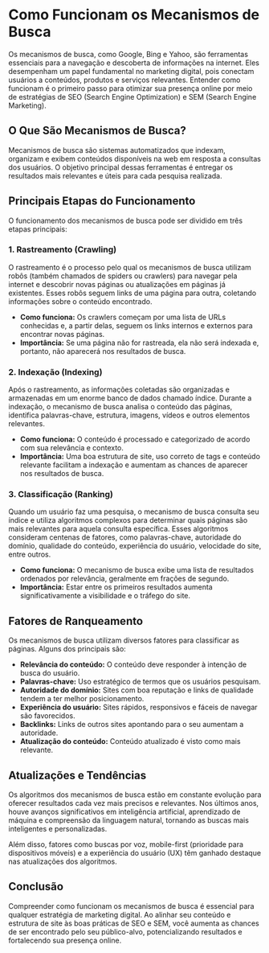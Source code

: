 # Como Funcionam os Mecanismos de Busca

Os mecanismos de busca, como Google, Bing e Yahoo, são ferramentas essenciais para a navegação e descoberta de informações na internet. Eles desempenham um papel fundamental no marketing digital, pois conectam usuários a conteúdos, produtos e serviços relevantes. Entender como funcionam é o primeiro passo para otimizar sua presença online por meio de estratégias de SEO (Search Engine Optimization) e SEM (Search Engine Marketing).

## O Que São Mecanismos de Busca?

Mecanismos de busca são sistemas automatizados que indexam, organizam e exibem conteúdos disponíveis na web em resposta a consultas dos usuários. O objetivo principal dessas ferramentas é entregar os resultados mais relevantes e úteis para cada pesquisa realizada.

## Principais Etapas do Funcionamento

O funcionamento dos mecanismos de busca pode ser dividido em três etapas principais:

### 1. Rastreamento (Crawling)

O rastreamento é o processo pelo qual os mecanismos de busca utilizam robôs (também chamados de spiders ou crawlers) para navegar pela internet e descobrir novas páginas ou atualizações em páginas já existentes. Esses robôs seguem links de uma página para outra, coletando informações sobre o conteúdo encontrado.

- **Como funciona:** Os crawlers começam por uma lista de URLs conhecidas e, a partir delas, seguem os links internos e externos para encontrar novas páginas.
- **Importância:** Se uma página não for rastreada, ela não será indexada e, portanto, não aparecerá nos resultados de busca.

### 2. Indexação (Indexing)

Após o rastreamento, as informações coletadas são organizadas e armazenadas em um enorme banco de dados chamado índice. Durante a indexação, o mecanismo de busca analisa o conteúdo das páginas, identifica palavras-chave, estrutura, imagens, vídeos e outros elementos relevantes.

- **Como funciona:** O conteúdo é processado e categorizado de acordo com sua relevância e contexto.
- **Importância:** Uma boa estrutura de site, uso correto de tags e conteúdo relevante facilitam a indexação e aumentam as chances de aparecer nos resultados de busca.

### 3. Classificação (Ranking)

Quando um usuário faz uma pesquisa, o mecanismo de busca consulta seu índice e utiliza algoritmos complexos para determinar quais páginas são mais relevantes para aquela consulta específica. Esses algoritmos consideram centenas de fatores, como palavras-chave, autoridade do domínio, qualidade do conteúdo, experiência do usuário, velocidade do site, entre outros.

- **Como funciona:** O mecanismo de busca exibe uma lista de resultados ordenados por relevância, geralmente em frações de segundo.
- **Importância:** Estar entre os primeiros resultados aumenta significativamente a visibilidade e o tráfego do site.

## Fatores de Ranqueamento

Os mecanismos de busca utilizam diversos fatores para classificar as páginas. Alguns dos principais são:

- **Relevância do conteúdo:** O conteúdo deve responder à intenção de busca do usuário.
- **Palavras-chave:** Uso estratégico de termos que os usuários pesquisam.
- **Autoridade do domínio:** Sites com boa reputação e links de qualidade tendem a ter melhor posicionamento.
- **Experiência do usuário:** Sites rápidos, responsivos e fáceis de navegar são favorecidos.
- **Backlinks:** Links de outros sites apontando para o seu aumentam a autoridade.
- **Atualização do conteúdo:** Conteúdo atualizado é visto como mais relevante.

## Atualizações e Tendências

Os algoritmos dos mecanismos de busca estão em constante evolução para oferecer resultados cada vez mais precisos e relevantes. Nos últimos anos, houve avanços significativos em inteligência artificial, aprendizado de máquina e compreensão da linguagem natural, tornando as buscas mais inteligentes e personalizadas.

Além disso, fatores como buscas por voz, mobile-first (prioridade para dispositivos móveis) e a experiência do usuário (UX) têm ganhado destaque nas atualizações dos algoritmos.

## Conclusão

Compreender como funcionam os mecanismos de busca é essencial para qualquer estratégia de marketing digital. Ao alinhar seu conteúdo e estrutura de site às boas práticas de SEO e SEM, você aumenta as chances de ser encontrado pelo seu público-alvo, potencializando resultados e fortalecendo sua presença online.